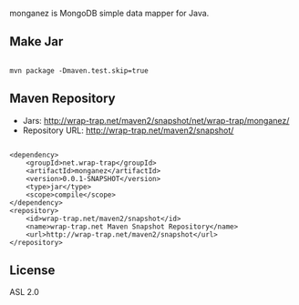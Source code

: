 monganez is MongoDB simple data mapper for Java.

## Make Jar
<pre><code>
mvn package -Dmaven.test.skip=true
</code></pre>

## Maven Repository
- Jars: http://wrap-trap.net/maven2/snapshot/net/wrap-trap/monganez/
- Repository URL: http://wrap-trap.net/maven2/snapshot/
<pre><code>
&lt;dependency&gt;
    &lt;groupId&gt;net.wrap-trap&lt;/groupId&gt;
    &lt;artifactId&gt;monganez&lt;/artifactId&gt;
    &lt;version&gt;0.0.1-SNAPSHOT&lt;/version&gt;    
    &lt;type&gt;jar&lt;/type&gt;
    &lt;scope&gt;compile&lt;/scope&gt;
&lt;/dependency&gt;
&lt;repository&gt;
    &lt;id&gt;wrap-trap.net/maven2/snapshot&lt;/id&gt;
    &lt;name&gt;wrap-trap.net Maven Snapshot Repository&lt;/name&gt;
    &lt;url&gt;http://wrap-trap.net/maven2/snapshot&lt;/url&gt;
&lt;/repository&gt;
</code></pre>

## License

ASL 2.0
